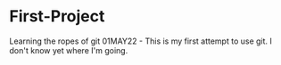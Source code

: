# First-Project
Learning the ropes of git
01MAY22 - This is my first attempt to use git. I don't know yet where I'm going.

